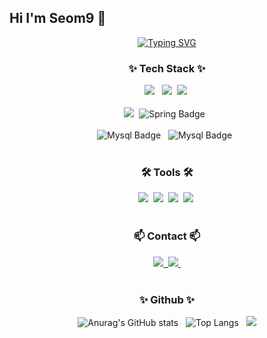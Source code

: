 ## Hi I'm Seom9 👋

<!--
**seom9/seom9** is a ✨ _special_ ✨ repository because its `README.md` (this file) appears on your GitHub profile.

Here are some ideas to get you started:

- 🔭 I’m currently working on ...
- 🌱 I’m currently learning ...
- 👯 I’m looking to collaborate on ...
- 🤔 I’m looking for help with ...
- 💬 Ask me about ...
- 📫 How to reach me: ...
- 😄 Pronouns: ...
- ⚡ Fun fact: ...
-->

<!-- 자기소개 -->
<div align="center">
  <a href="https://git.io/typing-svg">
    <img src="https://readme-typing-svg.demolab.com?font=Fira+Code&pause=1000&width=435&lines=Hi+I'm+Seom+%3A+Java+Backend+Developer" alt="Typing SVG" />
  </a>
</div>





<!--내용 부분-->
<h3 align="center">✨ Tech Stack ✨</h3>
<div align="center">
  <img src="https://img.shields.io/badge/java-%23ED8B00?style=for-the-badge&logo=openjdk&logoColor=white" /> &nbsp
  <img src="https://img.shields.io/badge/python-3670A0?style=for-the-badge&logo=python&logoColor=ffdd54" />&nbsp
  <img src="https://img.shields.io/badge/javascript-F7DF1E.svg?style=for-the-badge&logo=javascript&logoColor=20232a" />&nbsp
</div>

<br>

<div align="center">
  <img src="https://img.shields.io/badge/springboot-6DB33F?style=for-the-badge&logo=springboot&logoColor=white" />&nbsp
  <img src="https://img.shields.io/badge/Spring-6DB33F?style=for-the-badge&amp;logo=Spring&amp;logoColor=white" alt="Spring Badge" /> &nbsp
</div>

<br>

<div align="center">
  <img src="https://img.shields.io/badge/Mysql-4479A1?style=for-the-badge&amp;logo=Mysql&amp;logoColor=white" alt="Mysql Badge" /> &nbsp
  <img src="https://img.shields.io/badge/Oracle-F80000?style=for-the-badge&amp;logo=Oracle&amp;logoColor=white" alt="Mysql Badge" /> &nbsp
</div>

<br>

<h3 align="center">🛠 Tools 🛠</h3>
<div align="center">
  <img src="https://img.shields.io/badge/git-F05033.svg?style=for-the-badge&logo=git&logoColor=white" />&nbsp
  <img src="https://img.shields.io/badge/github-181717.svg?style=for-the-badge&logo=github&logoColor=white" />&nbsp
  <img src="https://img.shields.io/badge/Notion-F3F3F3.svg?style=for-the-badge&logo=notion&logoColor=black" />&nbsp
  <img src="https://img.shields.io/badge/slack-4A154B.svg?style=for-the-badge&logo=slack&logoColor=white" />&nbsp
</div>

<br>

<h3 align="center">📫 Contact 📫</h3>
<div align="center">
  <a href="https://velog.io/@seoul788/">
    <img src="https://img.shields.io/badge/Velog-1EBC8F?style=for-the-badge&logo=velog&logoColor=white" />&nbsp
  </a>
  <a href="mailto:me1taphor1@gmail.com">
    <img
      src="https://img.shields.io/badge/me1taphor1@gmail.com-D14836?style=for-the-badge&logo=gmail&logoColor=white"/>&nbsp
  </a>
</div>

<br>

<h3 align="center">✨ Github ✨</h3>
<div align="center">
  <img src="https://github-readme-stats.vercel.app/api?username=seom9&rank_icon=github&show_icons=true&theme=radical" alt="Anurag's GitHub stats"/> &nbsp
  <img src="https://github-readme-stats.vercel.app/api/top-langs/?username=seom9&layout=donut" alt="Top Langs"/> &nbsp
  <a href="https://github.com/devxb/gitanimals">
    <img src="https://render.gitanimals.org/farms/{seom9}"/>
  </a>
</div>




